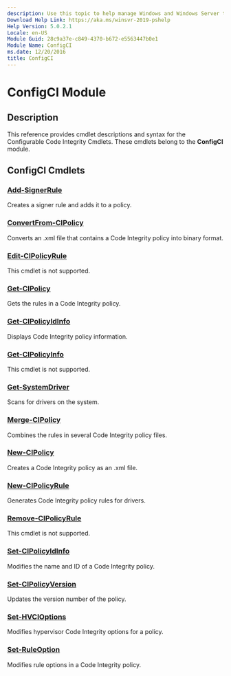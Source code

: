 ```yaml
---
description: Use this topic to help manage Windows and Windows Server technologies with Windows PowerShell.
Download Help Link: https://aka.ms/winsvr-2019-pshelp
Help Version: 5.0.2.1
Locale: en-US
Module Guid: 28c9a37e-c849-4370-b672-e5563447b0e1
Module Name: ConfigCI
ms.date: 12/20/2016
title: ConfigCI
---
```


# ConfigCI Module
## Description
This reference provides cmdlet descriptions and syntax for the Configurable Code Integrity Cmdlets. 
These cmdlets belong to the **ConfigCI** module. 

## ConfigCI Cmdlets
### [Add-SignerRule](./Add-SignerRule.md)
Creates a signer rule and adds it to a policy.

### [ConvertFrom-CIPolicy](./ConvertFrom-CIPolicy.md)
Converts an .xml file that contains a Code Integrity policy into binary format.

### [Edit-CIPolicyRule](./Edit-CIPolicyRule.md)
This cmdlet is not supported.

### [Get-CIPolicy](./Get-CIPolicy.md)
Gets the rules in a Code Integrity policy.

### [Get-CIPolicyIdInfo](./Get-CIPolicyIdInfo.md)
Displays Code Integrity policy information.

### [Get-CIPolicyInfo](./Get-CIPolicyInfo.md)
This cmdlet is not supported.

### [Get-SystemDriver](./Get-SystemDriver.md)
Scans for drivers on the system.

### [Merge-CIPolicy](./Merge-CIPolicy.md)
Combines the rules in several Code Integrity policy files.

### [New-CIPolicy](./New-CIPolicy.md)
Creates a Code Integrity policy as an .xml file.

### [New-CIPolicyRule](./New-CIPolicyRule.md)
Generates Code Integrity policy rules for drivers.

### [Remove-CIPolicyRule](./Remove-CIPolicyRule.md)
This cmdlet is not supported.

### [Set-CIPolicyIdInfo](./Set-CIPolicyIdInfo.md)
Modifies the name and ID of a Code Integrity policy.

### [Set-CIPolicyVersion](./Set-CIPolicyVersion.md)
Updates the version number of the policy.

### [Set-HVCIOptions](./Set-HVCIOptions.md)
Modifies hypervisor Code Integrity options for a policy.

### [Set-RuleOption](./Set-RuleOption.md)
Modifies rule options in a Code Integrity policy.


